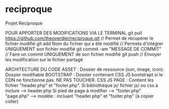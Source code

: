 # reciproque
Projet Reciproque

POUR APPORTER DES MODIFICATIONS VIA LE TERMINAL
git pull https://github.com/theoverdier/reciproque.git // Permet de récupérer le fichier modifié
git add Nom du fichier qui a été modifié // Permets d'intégrer UNIQUEMENT son fichier modifié
git commit -am "MESSAGE DE COMMIT" // Faire un commit UNIQUEMENT de son fichier modifié
git push // Envoyer les modification sur le fichier partagé

ARCHITECTURE DU CODE
ASSET : Dossier de ressource (son, image, icon). Dossier modifiable
BOOTSTRAP : Dossier contenant CSS JS bootstrapt si le CDN ne fonctionne pas. NE PAS TOUCHER.
CSS
JS
PAGE : Contient les fichier "header.php" et "footer.php". Si bibliothèque js/ fichier js/ ou css à inclure --> header.php
Si pied de page à modifier --> "footer.php"
"page.php" --> modèle : incluant "header.php" et "footer.php" (à copier coller)

